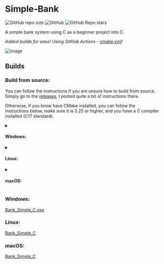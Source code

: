 # Simple-Bank
![GitHub repo size](https://img.shields.io/github/repo-size/livxy/Simple-Bank) ![GitHub](https://img.shields.io/github/license/livxy/Simple-Bank) ![GitHub Repo stars](https://img.shields.io/github/stars/livxy/Simple-Bank?style=social)

A simple bank system using C as a beginner project into C.

*Added builds for ease! Using GitHub Actions -* [cmake.yml](.github/workflows/cmake.yml)!

![image](https://github.com/livxy/Simple-Bank/assets/67598470/4c25df2f-10ba-482f-83cc-14515839e643)

## Builds
### Build from source:
You can follow the instructions if you are unsure how to build from source.
Simply go to the [releases](https://github.com/livxy/Simple-Bank/releases/latest),
I posted quite a bit of instructions there.

Otherwise, if you know have CMake installed, you can follow the instructions below,
make sure it is 3.25 or higher, and you have a C compiler installed (C17 standard).

<details>
<summary><h4>Windows:</h4></summary>

```bash
git clone ...
cd Simple-Bank
mkdir build
cd build
cmake ..
cmake --build .
.\Debug\Bank_Simple_C.exe
```

</details>

<details>
<summary><h4>Linux:</h4></summary>

```bash
git clone ...
cd Simple-Bank
mkdir build
cd build
cmake ..
cmake --build .
chmod +x Bank_Simple_C
./Bank_Simple_C
```

</details>

<details>
<summary><h4>macOS:</h4></summary>

```bash
git clone ...
cd Simple-Bank
mkdir build
cd build
cmake ..
cmake --build .
chmod +x Bank_Simple_C
./Bank_Simple_C
```

</details>


### Windows:
[Bank_Simple_C.exe](builds/Windows/Release)

### Linux:
[Bank_Simple_C](builds/Linux)

### macOS:
[Bank_Simple_C](builds/macOS)
